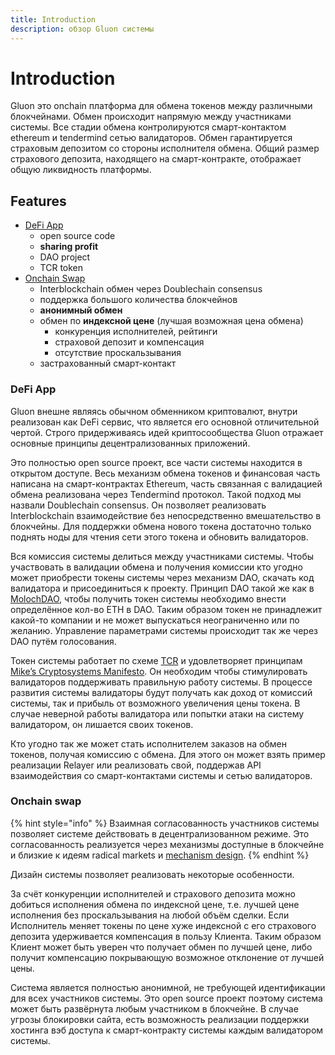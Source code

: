 ```yaml
---
title: Introduction
description: обзор Gluon системы
---
```


# Introduction

Gluon это onchain платформа для обмена токенов между различными блокчейнами. Обмен происходит напрямую между участниками системы. Все стадии обмена контролируются смарт-контактом ethereum и tendermind сетью валидаторов. Обмен гарантируется страховым депозитом со стороны исполнителя обмена. Общий размер страхового депозита, находящего на смарт-контракте, отображает общую ликвидность платформы.

## Features

* [DeFi App](./#defi-app)
  * open source code
  * **sharing profit**
  * DAO project
  * TCR token
* [Onchain Swap](./#onchain-swap)
  * Interblockchain обмен через Doublechain consensus
  * поддержка большого количества блокчейнов
  * **анонимный обмен**
  * обмен по **индексной цене** \(лучшая возможная цена обмена\)
    * конкуренция исполнителей, рейтинги
    * страховой депозит и компенсация
    * отсутствие проскальзывания
  * застрахованный смарт-контакт



### DeFi App

Gluon внешне являясь обычном обменником криптовалют, внутри реализован как DeFi сервис, что является его основной отличительной чертой. Строго придерживаясь идей криптосообщества Gluon отражает основные принципы децентрализованных приложений.

Это полностью open source проект, все части системы находится в открытом доступе. Весь механизм обмена токенов и финансовая часть написана на смарт-контрактах Ethereum, часть связанная с валидацией обмена реализована через Tendermind протокол. Такой подход мы назвали Doublechain consensus. Он позволяет реализовать Interblockchain взаимодействие без непосредственно вмешательство в блокчейны. Для поддержки обмена нового токена достаточно только поднять ноды для чтения сети этого токена и обновить валидаторов.

Вся комиссия системы делиться между участниками системы. Чтобы участвовать в валидации обмена и получения комиссии кто угодно может приобрести токены системы через механизм DAO, скачать код валидатора и присоединиться к проекту. Принцип DAO такой же как в [MolochDAO](https://molochdao.com/), чтобы получить токен системы необходимо внести определённое кол-во ETH в DAO. Таким образом токен не принадлежит какой-то компании и не может выпускаться неограниченно или по желанию. Управление параметрами системы происходит так же через DAO путём голосования.

Токен системы работает по схеме [TCR](https://hackernoon.com/token-curated-registry-tcr-design-patterns-4de6d18efa15) и удовлетворяет принципам [Mike’s Cryptosystems Manifesto](https://docs.google.com/document/d/1TcceAsBlAoFLWSQWYyhjmTsZCp0XqRhNdGMb6JbASxc/edit?usp=sharing). Он необходим чтобы стимулировать валидаторов поддерживать правильную работу системы. В процессе развития системы валидаторы будут получать как доход от комиссий системы, так и прибыль от возможного увеличения цены токена. В случае неверной работы валидатора или попытки атаки на систему валидатором, он лишается своих токенов.

Кто угодно так же может стать исполнителем заказов на обмен токенов, получая комиссию с обмена. Для этого он может взять пример реализации Relayer или реализовать свой, поддержав API взаимодействия со смарт-контактами системы и сетью валидаторов.

### Onchain swap

{% hint style="info" %}
Взаимная согласованность участников системы позволяет системе действовать в децентрализованном режиме. Это согласованность реализуется через механизмы доступные в блокчейне и близкие к идеям radical markets и [mechanism design](https://en.wikipedia.org/wiki/Mechanism_design).
{% endhint %}

Дизайн системы позволяет реализовать некоторые особенности. 

За счёт конкуренции исполнителей и страхового депозита можно добиться исполнения обмена по индексной цене, т.е. лучшей цене исполнения без проскальзывания на любой объём сделки. Если Исполнитель меняет токены по цене хуже индексной с его страхового депозита удерживается компенсация в пользу Клиента. Таким образом Клиент может быть уверен что получает обмен по лучшей цене, либо получит компенсацию покрывающую возможное отклонение от лучшей цены.

Система является полностью анонимной, не требующей идентификации для всех участников системы. Это open source проект поэтому система может быть развёрнута любым участником в блокчейне. В случае угрозы блокировки сайта, есть возможность реализации поддержки хостинга вэб доступа к смарт-контракту системы каждым валидатором системы.

  





